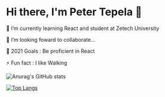 # Hi there, I'm Peter Tepela 👋

🌱 I’m currently learning React and student at Zetech University

👯 I’m looking foward to collaborate...

🥅 2021 Goals : Be proficient in React

⚡ Fun fact : I like Walking

![Anurag's GitHub stats](https://github-readme-stats.vercel.app/api?username=ezkemboi&show_icons=true)

[![Top Langs](https://github-readme-stats.vercel.app/api/top-langs/?username=ezkemboi&layout=compact)](https://github.com/anuraghazra/github-readme-stats) 






